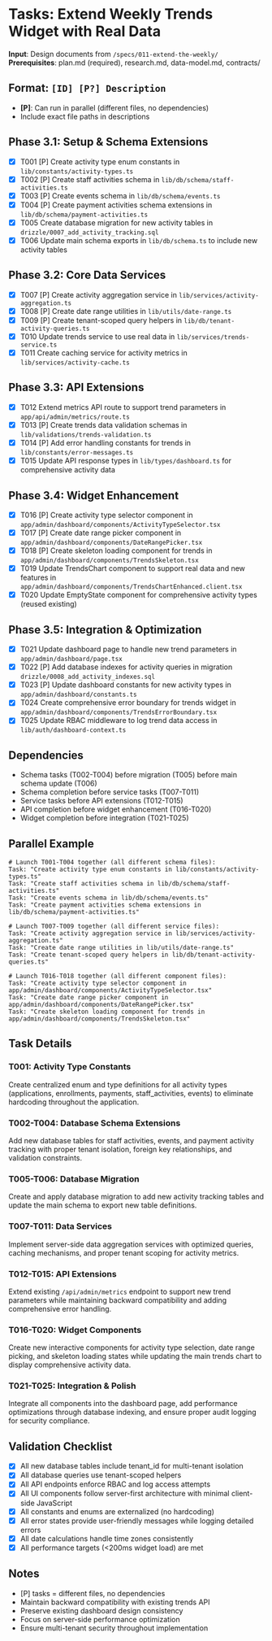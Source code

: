 # Tasks: Extend Weekly Trends Widget with Real Data

**Input**: Design documents from `/specs/011-extend-the-weekly/`
**Prerequisites**: plan.md (required), research.md, data-model.md, contracts/

## Format: `[ID] [P?] Description`
- **[P]**: Can run in parallel (different files, no dependencies)
- Include exact file paths in descriptions

## Phase 3.1: Setup & Schema Extensions
- [X] T001 [P] Create activity type enum constants in `lib/constants/activity-types.ts`
- [X] T002 [P] Create staff activities schema in `lib/db/schema/staff-activities.ts`
- [X] T003 [P] Create events schema in `lib/db/schema/events.ts`
- [X] T004 [P] Create payment activities schema extensions in `lib/db/schema/payment-activities.ts`
- [X] T005 Create database migration for new activity tables in `drizzle/0007_add_activity_tracking.sql`
- [X] T006 Update main schema exports in `lib/db/schema.ts` to include new activity tables

## Phase 3.2: Core Data Services
- [X] T007 [P] Create activity aggregation service in `lib/services/activity-aggregation.ts`
- [X] T008 [P] Create date range utilities in `lib/utils/date-range.ts`
- [X] T009 [P] Create tenant-scoped query helpers in `lib/db/tenant-activity-queries.ts`
- [X] T010 Update trends service to use real data in `lib/services/trends-service.ts`
- [X] T011 Create caching service for activity metrics in `lib/services/activity-cache.ts`

## Phase 3.3: API Extensions
- [X] T012 Extend metrics API route to support trend parameters in `app/api/admin/metrics/route.ts`
- [X] T013 [P] Create trends data validation schemas in `lib/validations/trends-validation.ts`
- [X] T014 [P] Add error handling constants for trends in `lib/constants/error-messages.ts`
- [X] T015 Update API response types in `lib/types/dashboard.ts` for comprehensive activity data

## Phase 3.4: Widget Enhancement
- [X] T016 [P] Create activity type selector component in `app/admin/dashboard/components/ActivityTypeSelector.tsx`
- [X] T017 [P] Create date range picker component in `app/admin/dashboard/components/DateRangePicker.tsx`
- [X] T018 [P] Create skeleton loading component for trends in `app/admin/dashboard/components/TrendsSkeleton.tsx`
- [X] T019 Update TrendsChart component to support real data and new features in `app/admin/dashboard/components/TrendsChartEnhanced.client.tsx`
- [X] T020 Update EmptyState component for comprehensive activity types (reused existing)

## Phase 3.5: Integration & Optimization
- [X] T021 Update dashboard page to handle new trend parameters in `app/admin/dashboard/page.tsx`
- [X] T022 [P] Add database indexes for activity queries in migration `drizzle/0008_add_activity_indexes.sql`
- [X] T023 [P] Update dashboard constants for new activity types in `app/admin/dashboard/constants.ts`
- [X] T024 Create comprehensive error boundary for trends widget in `app/admin/dashboard/components/TrendsErrorBoundary.tsx`
- [X] T025 Update RBAC middleware to log trend data access in `lib/auth/dashboard-context.ts`

## Dependencies
- Schema tasks (T002-T004) before migration (T005) before main schema update (T006)
- Schema completion before service tasks (T007-T011)
- Service tasks before API extensions (T012-T015)
- API completion before widget enhancement (T016-T020)
- Widget completion before integration (T021-T025)

## Parallel Example
```
# Launch T001-T004 together (all different schema files):
Task: "Create activity type enum constants in lib/constants/activity-types.ts"
Task: "Create staff activities schema in lib/db/schema/staff-activities.ts"
Task: "Create events schema in lib/db/schema/events.ts"
Task: "Create payment activities schema extensions in lib/db/schema/payment-activities.ts"

# Launch T007-T009 together (all different service files):
Task: "Create activity aggregation service in lib/services/activity-aggregation.ts"
Task: "Create date range utilities in lib/utils/date-range.ts"
Task: "Create tenant-scoped query helpers in lib/db/tenant-activity-queries.ts"

# Launch T016-T018 together (all different component files):
Task: "Create activity type selector component in app/admin/dashboard/components/ActivityTypeSelector.tsx"
Task: "Create date range picker component in app/admin/dashboard/components/DateRangePicker.tsx"
Task: "Create skeleton loading component for trends in app/admin/dashboard/components/TrendsSkeleton.tsx"
```

## Task Details

### T001: Activity Type Constants
Create centralized enum and type definitions for all activity types (applications, enrollments, payments, staff_activities, events) to eliminate hardcoding throughout the application.

### T002-T004: Database Schema Extensions
Add new database tables for staff activities, events, and payment activity tracking with proper tenant isolation, foreign key relationships, and validation constraints.

### T005-T006: Database Migration
Create and apply database migration to add new activity tracking tables and update the main schema to export new table definitions.

### T007-T011: Data Services
Implement server-side data aggregation services with optimized queries, caching mechanisms, and proper tenant scoping for activity metrics.

### T012-T015: API Extensions
Extend existing `/api/admin/metrics` endpoint to support new trend parameters while maintaining backward compatibility and adding comprehensive error handling.

### T016-T020: Widget Components
Create new interactive components for activity type selection, date range picking, and skeleton loading states while updating the main trends chart to display comprehensive activity data.

### T021-T025: Integration & Polish
Integrate all components into the dashboard page, add performance optimizations through database indexing, and ensure proper audit logging for security compliance.

## Validation Checklist
- [X] All new database tables include tenant_id for multi-tenant isolation
- [X] All database queries use tenant-scoped helpers
- [X] All API endpoints enforce RBAC and log access attempts
- [X] All UI components follow server-first architecture with minimal client-side JavaScript
- [X] All constants and enums are externalized (no hardcoding)
- [X] All error states provide user-friendly messages while logging detailed errors
- [X] All date calculations handle time zones consistently
- [X] All performance targets (<200ms widget load) are met

## Notes
- [P] tasks = different files, no dependencies
- Maintain backward compatibility with existing trends API
- Preserve existing dashboard design consistency
- Focus on server-side performance optimization
- Ensure multi-tenant security throughout implementation